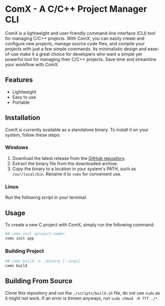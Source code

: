 # ComX - A C/C++ Project Manager CLI

ComX is a lightweight and user-friendly command-line interface (CLI) tool for managing C/C++ projects. With ComX, you can easily create and configure new projects, manage source code files, and compile your projects with just a few simple commands. Its minimalistic design and ease-of-use make it a great choice for developers who want a simple yet powerful tool for managing their C/C++ projects. Save time and streamline your workflow with ComX.

## Features

- Lightweight
- Easy to use
- Portable

## Installation

ComX is currently available as a standalone binary. To install it on your system, follow these steps:

### Windows

1. Download the latest release from the [GitHub repository](https://github.com/jareer12/comx/releases).
2. Extract the binary file from the downloaded archive.
3. Copy the binary to a location in your system's PATH, such as `/usr/local/bin`. Rename it to `comx` for convenient use.

### Linux

Run the following script in your terminal.

## Usage

To create a new C project with ComX, simply run the following command:

```sh
## comx init <project-name>
comx init app
```

### Building Project

```sh
## comx build -o ./binary [--args]
comx build
```


## Building From Source

Clone this repository and run the `./scripts/build.sh` file, do not use `sudo` as it might not work. If an error is thrown anyways, run `sudo chmod -R 777 ./*`.